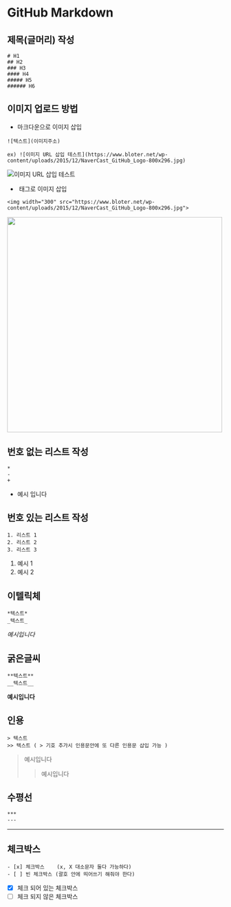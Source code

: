 # GitHub Markdown


## 제목(글머리) 작성

```
# H1
## H2
### H3
#### H4
##### H5
###### H6
```


## 이미지 업로드 방법

- 마크다운으로 이미지 삽입
```
![텍스트](이미지주소)

ex) ![이미지 URL 삽입 테스트](https://www.bloter.net/wp-content/uploads/2015/12/NaverCast_GitHub_Logo-800x296.jpg)
```
![이미지 URL 삽입 테스트](https://www.bloter.net/wp-content/uploads/2015/12/NaverCast_GitHub_Logo-800x296.jpg)


- <img> 태그로 이미지 삽입
```
<img width="300" src="https://www.bloter.net/wp-content/uploads/2015/12/NaverCast_GitHub_Logo-800x296.jpg">
```
<img width="500" src="https://www.bloter.net/wp-content/uploads/2015/12/NaverCast_GitHub_Logo-800x296.jpg">


## 번호 없는 리스트 작성
```
*
-
+
```
- 예시 입니다


## 번호 있는 리스트 작성
```
1. 리스트 1
2. 리스트 2
3. 리스트 3
```
1. 예시 1
2. 예시 2


## 이텔릭체
```
*텍스트*
_텍스트_
```
*예시입니다*


## 굵은글씨
```
**텍스트**
__텍스트__
```
**예시입니다**


## 인용
```
> 텍스트
>> 텍스트 ( > 기호 추가시 인용문안에 또 다른 인용문 삽입 가능 )
```
> 예시입니다
>> 예시입니다


## 수평선
```
***
---
```
---


## 체크박스
```
- [x] 체크박스    (x, X 대소문자 둘다 가능하다)
- [ ] 빈 체크박스 (괄호 안에 띄어쓰기 해줘야 한다)
```
- [x] 체크 되어 있는 체크박스
- [ ] 체크 되지 않은 체크박스